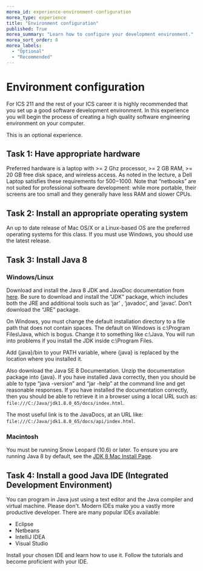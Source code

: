 ```yaml
---
morea_id: experience-environment-configuration
morea_type: experience
title: "Environment configuration"
published: True
morea_summary: "Learn how to configure your development environment."
morea_sort_order: 8
morea_labels: 
  - "Optional"
  - "Recommended"
---
```


# Environment configuration

For ICS 211 and the rest of your ICS career it is highly recommended that you set up a good software development environment. In this experience you will begin the process of creating a high quality software engineering environment on your computer.

This is an optional experience.

## Task 1: Have appropriate hardware

Preferred hardware is a laptop with >= 2 Ghz processor, >= 2 GB RAM, >= 20 GB free disk space, and wireless access. As noted in the lecture, a Dell Laptop satisfies these requirements for $500-$1000. Note that “netbooks” are not suited for professional software development: while more portable, their screens are too small and they generally have less RAM and slower CPUs.

## Task 2: Install an appropriate operating system

An up to date release of Mac OS/X or a Linux-based OS are the preferred operating systems for this class. If you must use Windows, you should use the latest release.

## Task 3: Install Java 8

### Windows/Linux

Download and install the Java 8 JDK and JavaDoc documentation
from [here](http://www.oracle.com/technetwork/java/javase/downloads/index.html).
Be sure to download and install the "JDK" package, which includes both the JRE and additional tools such as ‘jar’ , ‘javadoc’, and ‘javac’. Don’t download the “JRE” package.

On Windows, you must change the default installation directory to a file path that does not contain spaces. The default on Windows is c:\Program Files\Java, which is bogus. Change it to something like c:\Java. You will run into problems if you install the JDK inside c:\Program Files\.

Add {java}/bin to your PATH variable, where {java} is replaced by the location where you installed it.

Also download the Java SE 8 Documentation. Unzip the documentation package into {java}. If you have installed Java correctly, then you should be able to type “java -version” and “jar -help” at the command line and get reasonable responses. If you have installed the documentation correctly, then you should be able to retrieve it in a browser using a local URL such as:
`file:///C:/Java/jdk1.8.0_65/docs/index.html`. 

The most useful link is to the JavaDocs, at an URL like: `file:///C:/Java/jdk1.8.0_65/docs/api/index.html`.

### Macintosh

You must be running Snow Leopard (10.6) or later. To ensure you are running Java 8 by default, see the [JDK 8 Mac Install Page](http://docs.oracle.com/javase/8/docs/technotes/guides/install/mac_jdk.html).

## Task 4: Install a good Java IDE (Integrated Development Environment)

You can program in Java just using a text editor and the Java compiler and virtual machine. Please don't. Modern IDEs make you a vastly more productive developer. There are many popular IDEs available:

 * Eclipse
 * Netbeans
 * IntelliJ IDEA
 * Visual Studio

Install your chosen IDE and learn how to use it.  Follow the tutorials and become proficient with your IDE.

